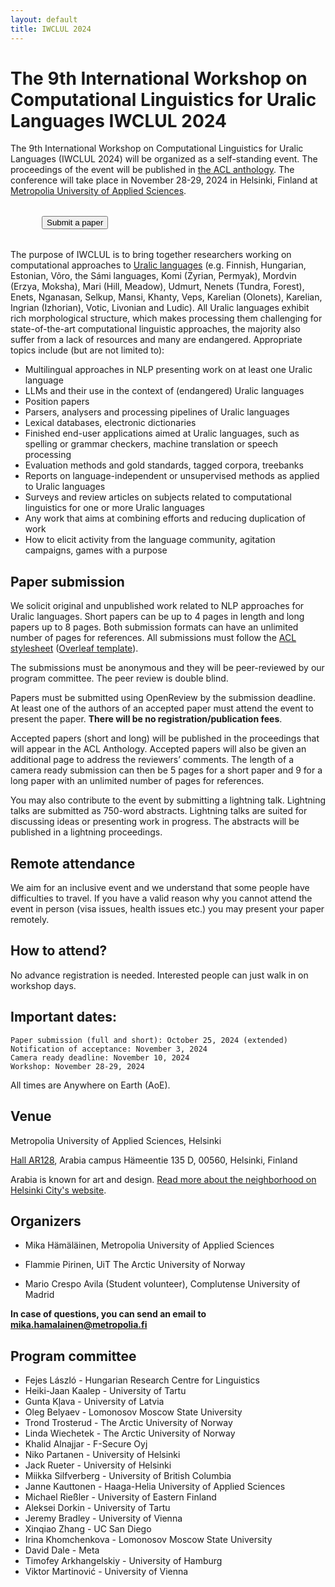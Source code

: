 ```yaml
---
layout: default
title: IWCLUL 2024
---
```


# The 9th International Workshop on Computational Linguistics for Uralic Languages IWCLUL 2024


The 9th International Workshop on Computational Linguistics for Uralic Languages (IWCLUL 2024) will be organized as a self-standing event. The proceedings of the event will be published in [the ACL anthology](https://aclanthology.org). The conference will take place in November 28-29, 2024 in Helsinki, Finland at [Metropolia University of Applied Sciences](https://www.metropolia.fi/fi). 

<div style="margin-left: 50px; margin-bottom: 32px; margin-top: 32px;">
  <button name="button" onclick="location.href='https://openreview.net/group?id=aclweb.org/ACL/2024/Workshop/IWCLUL'" >Submit a paper</button> <span style="padding-left: 32px;"></span> 
</div>

The purpose of IWCLUL is to bring together researchers working on computational approaches to [Uralic languages](https://en.wikipedia.org/wiki/Uralic_languages) (e.g. Finnish, Hungarian, Estonian, Võro, the Sámi languages, Komi (Zyrian, Permyak), Mordvin (Erzya, Moksha), Mari (Hill, Meadow), Udmurt, Nenets (Tundra, Forest), Enets, Nganasan, Selkup, Mansi, Khanty, Veps, Karelian (Olonets), Karelian, Ingrian (Izhorian), Votic, Livonian and Ludic). All Uralic languages exhibit rich morphological structure, which makes processing them challenging for state-of-the-art computational linguistic approaches, the majority also suffer from a lack of resources and many are endangered. Appropriate topics include (but are not limited to):

- Multilingual approaches in NLP presenting work on at least one Uralic language
- LLMs and their use in the context of (endangered) Uralic languages
- Position papers
- Parsers, analysers and processing pipelines of Uralic languages
- Lexical databases, electronic dictionaries
- Finished end-user applications aimed at Uralic languages, such as spelling or grammar checkers, machine translation or speech processing
- Evaluation methods and gold standards, tagged corpora, treebanks
- Reports on language-independent or unsupervised methods as applied to Uralic languages
- Surveys and review articles on subjects related to computational linguistics for one or more Uralic languages
- Any work that aims at combining efforts and reducing duplication of work
- How to elicit activity from the language community, agitation campaigns, games with a purpose

## Paper submission

We solicit original and unpublished work related to NLP approaches for Uralic languages. Short papers can be up to 4 pages in length and long papers up to 8 pages. Both submission formats can have an unlimited number of pages for references. All submissions must follow the [ACL stylesheet](https://github.com/acl-org/acl-style-files) ([Overleaf template](https://www.overleaf.com/latex/templates/association-for-computational-linguistics-acl-conference/jvxskxpnznfj)).

The submissions must be anonymous and they will be peer-reviewed by our program committee. The peer review is double blind. 

Papers must be submitted using OpenReview by the submission deadline. At least one of the authors of an accepted paper must attend the event to present the paper. **There will be no registration/publication fees**.

Accepted papers (short and long) will be published in the proceedings that will appear in the ACL Anthology. Accepted papers will also be given an additional page to address the reviewers’ comments. The length of a camera ready submission can then be 5 pages for a short paper and 9 for a long paper with an unlimited number of pages for references.

You may also contribute to the event by submitting a lightning talk. Lightning talks are submitted as 750-word abstracts. Lightning talks are suited for discussing ideas or presenting work in progress. The abstracts will be published in a lightning proceedings. 


## Remote attendance

We aim for an inclusive event and we understand that some people have difficulties to travel. If you have a valid reason why you cannot attend the event in person (visa issues, health issues etc.) you may present your paper remotely.

## How to attend?

No advance registration is needed. Interested people can just walk in on workshop days.

## Important dates:

    Paper submission (full and short): October 25, 2024 (extended)
    Notification of acceptance: November 3, 2024
    Camera ready deadline: November 10, 2024
    Workshop: November 28-29, 2024

All times are Anywhere on Earth (AoE).

## Venue

Metropolia University of Applied Sciences, Helsinki 

[Hall AR128](https://wiki.metropolia.fi/display/tietohallinto/AR128+Tapahtumasali), Arabia campus
Hämeentie 135 D, 00560, Helsinki, Finland

Arabia is known for art and design. [Read more about the neighborhood on Helsinki City's website](https://www.myhelsinki.fi/en/see-and-do/neighbourhoods/arabianranta-vanhankaupunginkoski-and-viikki/arabianranta).

## Organizers

- Mika Hämäläinen, Metropolia University of Applied Sciences

- Flammie Pirinen, UiT The Arctic University of Norway

- Mario Crespo Avila (Student volunteer), Complutense University of Madrid

**In case of questions, you can send an email to mika.hamalainen@metropolia.fi**

## Program committee

- Fejes László - Hungarian Research Centre for Linguistics
- Heiki-Jaan Kaalep - University of Tartu
- Gunta Kļava - University of Latvia
- Oleg Belyaev - Lomonosov Moscow State University
- Trond Trosterud - The Arctic University of Norway
- Linda Wiechetek - The Arctic University of Norway
- Khalid Alnajjar - F-Secure Oyj
- Niko Partanen - University of Helsinki
- Jack Rueter - University of Helsinki
- Miikka Silfverberg - University of British Columbia
- Janne Kauttonen - Haaga-Helia University of Applied Sciences
- Michael Rießler - University of Eastern Finland
- Aleksei Dorkin - University of Tartu
- Jeremy Bradley - University of Vienna
- Xinqiao Zhang - UC San Diego
- Irina Khomchenkova - Lomonosov Moscow State University
- David Dale - Meta
- Timofey Arkhangelskiy - University of Hamburg
- Viktor Martinović - University of Vienna

